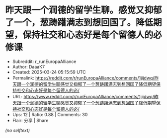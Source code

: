 # 昨天跟一个润德的留学生聊。感觉又抑郁了一个，葱踌躇满志到想回国了。降低期望，保持社交和心态好是每个留德人的必修课

- Subreddit: r_runEuropaAlliance
- Author: DaaaK7
- Created: 2025-03-24 05:15:59 UTC
- Permalink: https://reddit.com/r/runEuropaAlliance/comments/1jijdwq/昨天跟一个润德的留学生聊感觉又抑郁了一个葱踌躇满志到想回国了降低期望保持社交和心态好是每个留德人的必/
- URL: https://www.reddit.com/r/runEuropaAlliance/comments/1jijdwq/昨天跟一个润德的留学生聊感觉又抑郁了一个葱踌躇满志到想回国了降低期望保持社交和心态好是每个留德人的必/
- Ups: 12 | Ratio: 0.88 | Comments: 30
- Flair: 分享 | Share

_(no selftext)_
